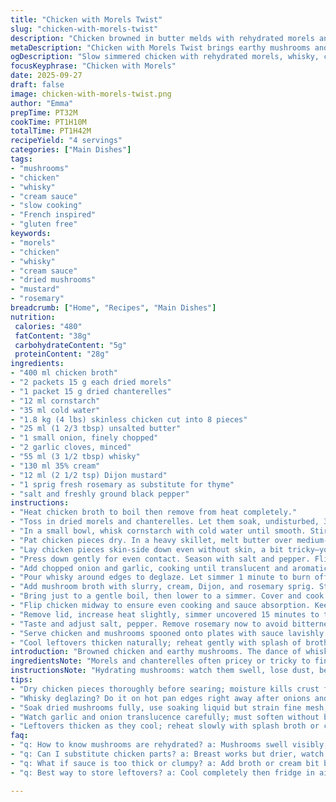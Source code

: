 ```yaml
---
title: "Chicken with Morels Twist"
slug: "chicken-with-morels-twist"
description: "Chicken browned in butter melds with rehydrated morels and dried chanterelles steeped in chicken broth. Whisky deglazes, cream and Dijon lift the sauce. Cornstarch slurry thickens gently during a low simmer. Mushrooms add deep earthiness while mustard brightens edges. Slow simmer softens chicken, melding flavors with sauce reduction. Visual cues — golden seared chicken skin replaced by tender, opaque meat. Aromas evolve from raw garlic sharpness to soothing buttery mushroom notes. A touch of rosemary swapped for traditional thyme; pairs well with green beans or roasted root veg. Gluten free, nut free, egg free. Classic techniques with a subtle twist, slight time shifts, and mindful ingredient swaps."
metaDescription: "Chicken with Morels Twist brings earthy mushrooms and whisky cream sauce. Slow simmer melds tender chicken with rich, layered mushroom flavor."
ogDescription: "Slow simmered chicken with rehydrated morels, whisky, cream, and mustard sauce. Rustic earthiness meets bright edges for a layered experience."
focusKeyphrase: "Chicken with Morels"
date: 2025-09-27
draft: false
image: chicken-with-morels-twist.png
author: "Emma"
prepTime: PT32M
cookTime: PT1H10M
totalTime: PT1H42M
recipeYield: "4 servings"
categories: ["Main Dishes"]
tags:
- "mushrooms"
- "chicken"
- "whisky"
- "cream sauce"
- "slow cooking"
- "French inspired"
- "gluten free"
keywords:
- "morels"
- "chicken"
- "whisky"
- "cream sauce"
- "dried mushrooms"
- "mustard"
- "rosemary"
breadcrumb: ["Home", "Recipes", "Main Dishes"]
nutrition: 
 calories: "480"
 fatContent: "38g"
 carbohydrateContent: "5g"
 proteinContent: "28g"
ingredients:
- "400 ml chicken broth"
- "2 packets 15 g each dried morels"
- "1 packet 15 g dried chanterelles"
- "12 ml cornstarch"
- "35 ml cold water"
- "1.8 kg (4 lbs) skinless chicken cut into 8 pieces"
- "25 ml (1 2/3 tbsp) unsalted butter"
- "1 small onion, finely chopped"
- "2 garlic cloves, minced"
- "55 ml (3 1/2 tbsp) whisky"
- "130 ml 35% cream"
- "12 ml (2 1/2 tsp) Dijon mustard"
- "1 sprig fresh rosemary as substitute for thyme"
- "salt and freshly ground black pepper"
instructions:
- "Heat chicken broth to boil then remove from heat completely."
- "Toss in dried morels and chanterelles. Let them soak, undisturbed, 35 minutes until rehydrated and soft."
- "In a small bowl, whisk cornstarch with cold water until smooth. Stir this slurry into mushroom broth gently. Set aside."
- "Pat chicken pieces dry. In a heavy skillet, melt butter over medium-high heat until it foams and begins to brown slightly."
- "Lay chicken pieces skin-side down even without skin, a bit tricky–you want golden surface with no steam escaping."
- "Press down gently for even contact. Season with salt and pepper. Flip when bottom is golden and releases easily, about 5 minutes each side."
- "Add chopped onion and garlic, cooking until translucent and aromatic, about 3 minutes. Don't burn the garlic or bitterness sneaks in."
- "Pour whisky around edges to deglaze. Let simmer 1 minute to burn off alcohol but keep complexity."
- "Add mushroom broth with slurry, cream, Dijon, and rosemary sprig. Stir carefully; sauce thickens slowly as it heats."
- "Bring just to a gentle boil, then lower to a simmer. Cover and cook for about 50 minutes, watching for gentle bubble and softened chicken."
- "Flip chicken midway to ensure even cooking and sauce absorption. Keep heat low enough to avoid curdling cream."
- "Remove lid, increase heat slightly, simmer uncovered 15 minutes to thicken sauce and concentrate flavors."
- "Taste and adjust salt, pepper. Remove rosemary now to avoid bitterness."
- "Serve chicken and mushrooms spooned onto plates with sauce lavishly drizzled. Green beans are classic side but roasted beets or carrots also work."
- "Cool leftovers thicken naturally; reheat gently with splash of broth to loosen."
introduction: "Browned chicken and earthy mushrooms. The dance of whisky and cream. Morels and chanterelles soaked until plump. Patience matters here. Watch the color on the chicken–that golden crust signals flavor depth. Garlic needs a gentle touch; don’t rush or it'll turn acrid. Whisky deglaze? Smells sharp then softens into a mellow hug. Slow simmer melts everything into one sauce that clings and glistens. Cream swirls through, mustard cuts the richness just enough. Rosemary steps in for a twist in flavor profile, swapping thyme’s familiar notes. Mushrooms bring forest floor richness while pan sauce sings in balance. It’s rustic yet refined. Keep an eye on liquid levels or the sauce goes gluey. This dish demands mindfulness. Reward is that deep aroma, taste layering, mouthfeel–a bit of kitchen magic you can almost hear sizzling as sauce reduces."
ingredientsNote: "Morels and chanterelles often pricey or tricky to find fresh, dried substitutes soak up more broth flavor but need careful rehydrating. Always strain soaking liquid through fine mesh or use as broth base–zero waste. Don’t skimp on drying chicken before searing; moisture kills crust formation. Butter choice matters–unsalted lets you control seasoning better. Whisky adds char and wood, but brandy works too if unavailable. Mustard cuts cream’s richness; swap with whole grain milder tang if Dijon not at hand. Rosemary lends a piney, resinous hint different from the expected thyme, providing an unexpected delight but pull sprig before serving, its woody parts bitter raw. Cornstarch thickens without clumps; cold water slurry always. If sauce gets too thick, whisk in broth or cream. Onion and garlic mustn’t brown hard; translucent signals done. Season gradually and taste—salt draws out mushroom umami and lifts whisky nuances. Green beans classic but add lemon zest or toasted nuts on side for crunch contrast. Could finish with fresh parsley for brightness but keep simple to let mushroom notes shine."
instructionsNote: "Hydrating mushrooms: watch them swell, lose dust, become plump and silky. Don’t rush this—fungi need time. Slurry added cold prevents lumps; whisk quickly when adding to hot broth, stir slowly to avoid clumping. Searing chicken skinless means pressing down for even contact, avoiding steaming by patting dry first. Listen for sizzle; muffled sound means moisture is still on there. Watch edges turn opaque and firm before flipping. Garlic and onion’s translucent stage is key—look for softened, glossy veggies, smell changes from sharp to sweet. Deglaze while pan still hot; whisky burns off fast, this step crucial to blur raw alcohol sharpness into mellow depth. Simmer low and slow—high heat breaks cream, toughens chicken. Keeping lid on traps moisture, softening chicken but toggle uncovered later to concentrate sauce. Flip chicken halfway ensures no on one side dries out or overcooks. Timing is guide, always trust visual and tactile cues. Sauce should coat the back of a spoon, luscious but not gelatinous. Remove rosemary early, too long and bitterness seeps in. Leftovers thicken naturally; add broth gradually when reheating or sauce strangles itself. Don’t skimp seasoning; salt and pepper unlock layers. My improvised tweaks over time refined this into a dish that sounds like a forest on the stove—earthy, rich, and memorable."
tips:
- "Dry chicken pieces thoroughly before searing; moisture kills crust formation. Press down firmly for good contact but watch for skinless challenges. Listen for clear sizzle not muffled hissing, means moisture gone. Flip once edges turn firm and opaque get golden underside release easily."
- "Whisky deglazing? Do it on hot pan edges right away after onions and garlic soft. Burns off fast smell turns mellow. Skip if unavailable, brandy works too. Mustard cuts creamfat, use Dijon or mild whole grain. Add slurry cold, whisk fast into hot broth for smooth thickening no lumps."
- "Soak dried mushrooms fully, use soaking liquid but strain fine mesh, it’s treasure trove for flavor. Wait until mushrooms swell, plump but not soggy. Don’t rush. Keep simmer low and slow; boiling too hard breaks cream, toughens chicken. Lid locks moisture, open later to reduce sauce thickness."
- "Watch garlic and onion translucence carefully; must soften without browning or bitterness creeps. Stir often but gently. Timing varies; aroma shift from sharp to buttery signals done. Remove rosemary early before serving or sauce gets bitter. Woody stems scratch mouth if left too long."
- "Leftovers thicken as they cool; reheat slowly with splash broth or cream to loosen. Taste and adjust salt pepper gradually; salt teases out mushroom umami and whisky notes. Green beans classic side but root veg or lemon zest add contrast texture wise. Parsley works but keep simple for mushrooms."
faq:
- "q: How to know mushrooms are rehydrated? a: Mushrooms swell visibly, lose that dry dust layer. Flesh becomes soft but not mushy. If too tough, soak longer. Flavor seeps into broth darkens slightly. Watch time closely, no rushing."
- "q: Can I substitute chicken parts? a: Breast works but drier, watch timing. Thighs better for slow simmer and fat content. Skinless means press for contact or crust won’t form. Drumsticks slower cook. Adjust heat low to avoid dry edges."
- "q: What if sauce is too thick or clumpy? a: Add broth or cream bit by bit. Whisk vigorously when adding slurry cold into hot broth stops lumps. Stir slowly after adding slurry. If curdling starts, lower heat immediately."
- "q: Best way to store leftovers? a: Cool completely then fridge in airtight container. Use within 2-3 days. Reheat gently in pan stirring, add broth to loosen sauce. Freeze ok but cream texture changes, reheat gently."

---
```


